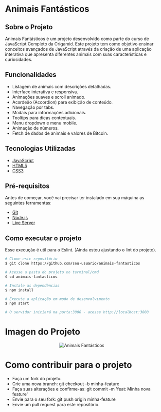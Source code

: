 # Animais Fantásticos

## Sobre o Projeto

Animais Fantásticos é um projeto desenvolvido como parte do curso de JavaScript Completo da Origamid. Este projeto tem como objetivo ensinar conceitos avançados de JavaScript através da criação de uma aplicação interativa que apresenta diferentes animais com suas características e curiosidades.

## Funcionalidades

- Listagem de animais com descrições detalhadas.
- Interface interativa e responsiva.
- Animações suaves e scroll animado.
- Acordeão (Accordion) para exibição de conteúdo.
- Navegação por tabs.
- Modais para informações adicionais.
- Tooltips para dicas contextuais.
- Menu dropdown e menu mobile.
- Animação de números.
- Fetch de dados de animais e valores de Bitcoin.

## Tecnologias Utilizadas

- [JavaScript](https://developer.mozilla.org/pt-BR/docs/Web/JavaScript)
- [HTML5](https://developer.mozilla.org/pt-BR/docs/Web/HTML)
- [CSS3](https://developer.mozilla.org/pt-BR/docs/Web/CSS)

## Pré-requisitos

Antes de começar, você vai precisar ter instalado em sua máquina as seguintes ferramentas:
- [Git](https://git-scm.com)
- [Node.js](https://nodejs.org/en/)
- [Live Server](https://marketplace.visualstudio.com/items?itemName=ritwickdey.LiveServer)

## Como executar o projeto
 Esse execução é util para o Eslint. (Ainda estou ajustando o lint do projeto).

```bash
# Clone este repositório
$ git clone https://github.com/seu-usuario/animais-fantasticos

# Acesse a pasta do projeto no terminal/cmd
$ cd animais-fantasticos

# Instale as dependências
$ npm install

# Execute a aplicação em modo de desenvolvimento
$ npm start

# O servidor iniciará na porta:3000 - acesse http://localhost:3000
```

# Imagen do Projeto

<p align="center">
  <img src="https://ibb.co/jLqsP2g" alt="Animais Fantásticos">
</p>


# Como contribuir para o projeto

- Faça um fork do projeto.
- Crie uma nova branch: git checkout -b minha-feature
- Faça suas alterações e confirme-as: git commit -m 'feat: Minha nova feature'
- Envie para o seu fork: git push origin minha-feature
- Envie um pull request para este repositório.

